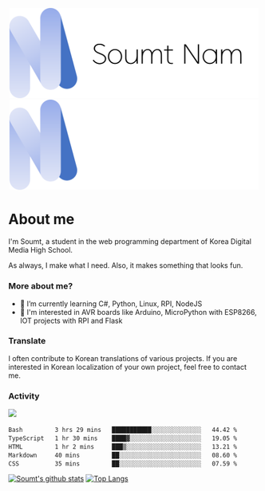 <p align="center">
  <img src="https://github.com/soumt-r/soumt-r/blob/main/soumt.png?raw=true#gh-light-mode-only" style="width:500px">
  <img src="https://github.com/soumt-r/soumt-r/blob/main/soumt_dark.png?raw=true#gh-dark-mode-only" style="width:500px">
</p>

# About me

I'm Soumt, a student in the web programming department of Korea Digital Media High School.

As always, I make what I need. Also, it makes something that looks fun.

### More about me?
- 🌱 I’m currently learning C#, Python, Linux, RPI, NodeJS
- :pushpin: I'm interested in AVR boards like Arduino, MicroPython with ESP8266, IOT projects with RPI and Flask

### Translate
I often contribute to Korean translations of various projects. If you are interested in Korean localization of your own project, feel free to contact me.

### Activity
<img height="400" img src="https://wakatime.com/share/@soumt_r/0e4d0df5-374b-4c75-8ddb-57d54d739f69.svg"></img>

<!--START_SECTION:waka-->

```txt
Bash         3 hrs 29 mins   ███████████░░░░░░░░░░░░░░   44.42 %
TypeScript   1 hr 30 mins    ████▓░░░░░░░░░░░░░░░░░░░░   19.05 %
HTML         1 hr 2 mins     ███▒░░░░░░░░░░░░░░░░░░░░░   13.21 %
Markdown     40 mins         ██░░░░░░░░░░░░░░░░░░░░░░░   08.60 %
CSS          35 mins         ██░░░░░░░░░░░░░░░░░░░░░░░   07.59 %
```

<!--END_SECTION:waka-->

[![Soumt's github stats](https://github-readme-stats.vercel.app/api?username=soumt-r)](https://github.com/anuraghazra/github-readme-stats)
[![Top Langs](https://github-readme-stats.vercel.app/api/top-langs/?username=soumt-r&layout=compact)](https://github.com/anuraghazra/github-readme-stats)

